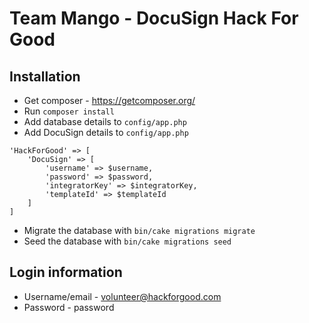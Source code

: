 # Team Mango - DocuSign Hack For Good

## Installation

* Get composer - https://getcomposer.org/
* Run `composer install`
* Add database details to `config/app.php`
* Add DocuSign details to `config/app.php`

```
'HackForGood' => [
    'DocuSign' => [
        'username' => $username,
        'password' => $password,
        'integratorKey' => $integratorKey,
        'templateId' => $templateId
    ]
]
```
* Migrate the database with `bin/cake migrations migrate`
* Seed the database with `bin/cake migrations seed`

## Login information

* Username/email - volunteer@hackforgood.com
* Password - password
